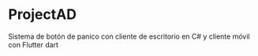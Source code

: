 # ProjectAD
Sistema de botón de panico con cliente de escritorio en C# y cliente móvil con Flutter dart
